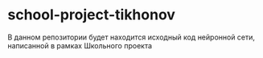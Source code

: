 # school-project-tikhonov
В данном репозитории будет находится исходный код нейронной сети, написанной в рамках Школьного проекта

